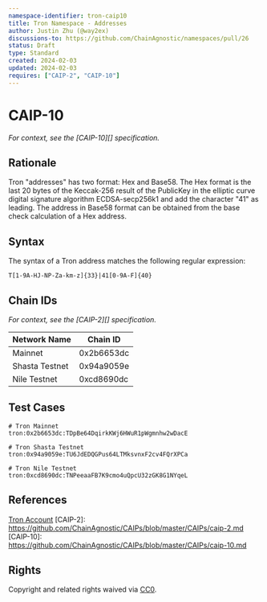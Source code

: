 ```yaml
---
namespace-identifier: tron-caip10
title: Tron Namespace - Addresses
author: Justin Zhu (@way2ex)
discussions-to: https://github.com/ChainAgnostic/namespaces/pull/26
status: Draft
type: Standard
created: 2024-02-03
updated: 2024-02-03
requires: ["CAIP-2", "CAIP-10"]
---
```


# CAIP-10

_For context, see the [CAIP-10][] specification._

## Rationale

Tron "addresses" has two format: Hex and Base58. The Hex format is the last 20 bytes of the Keccak-256 result of the PublicKey in the elliptic curve digital signature algorithm ECDSA-secp256k1 and add the character "41" as leading. The address in Base58 format can be obtained from the base check calculation of a Hex address.

## Syntax

The syntax of a Tron address matches the following regular expression:

`T[1-9A-HJ-NP-Za-km-z]{33}|41[0-9A-F]{40}`

## Chain IDs

_For context, see the [CAIP-2][] specification._

| Network Name   | Chain ID   |
| -------------- | ---------- |
| Mainnet        | 0x2b6653dc |
| Shasta Testnet | 0x94a9059e |
| Nile Testnet   | 0xcd8690dc |

## Test Cases

```
# Tron Mainnet
tron:0x2b6653dc:TDpBe64DqirkKWj6HWuR1pWgmnhw2wDacE

# Tron Shasta Testnet
tron:0x94a9059e:TU6JdEDQGPus64LTMksvnxF2cv4FQrXPCa

# Tron Nile Testnet
tron:0xcd8690dc:TNPeeaaFB7K9cmo4uQpcU32zGK8G1NYqeL
```

## References

[Tron Account](https://developers.tron.network/docs/account)
[CAIP-2]: https://github.com/ChainAgnostic/CAIPs/blob/master/CAIPs/caip-2.md
[CAIP-10]: https://github.com/ChainAgnostic/CAIPs/blob/master/CAIPs/caip-10.md

## Rights

Copyright and related rights waived via [CC0](https://creativecommons.org/publicdomain/zero/1.0/).
